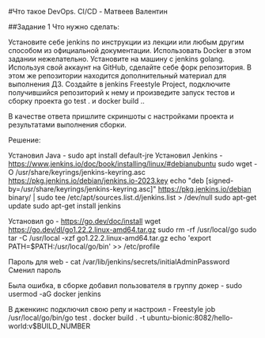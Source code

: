 #Что такое DevOps. СI/СD - Матвеев Валентин

##Задание 1
Что нужно сделать:

Установите себе jenkins по инструкции из лекции или любым другим способом из официальной документации. Использовать Docker в этом задании нежелательно.
Установите на машину с jenkins golang.
Используя свой аккаунт на GitHub, сделайте себе форк репозитория. В этом же репозитории находится дополнительный материал для выполнения ДЗ.
Создайте в jenkins Freestyle Project, подключите получившийся репозиторий к нему и произведите запуск тестов и сборку проекта go test . и docker build ..

В качестве ответа пришлите скриншоты с настройками проекта и результатами выполнения сборки.

Решение: 

Установил Java - sudo apt install default-jre
Установил Jenkins - https://www.jenkins.io/doc/book/installing/linux/#debianubuntu
sudo wget -O /usr/share/keyrings/jenkins-keyring.asc https://pkg.jenkins.io/debian/jenkins.io-2023.key
echo "deb [signed-by=/usr/share/keyrings/jenkins-keyring.asc]" https://pkg.jenkins.io/debian binary/ | sudo tee /etc/apt/sources.list.d/jenkins.list > /dev/null
sudo apt-get update
sudo apt-get install jenkins

Установил go - https://go.dev/doc/install
wget https://go.dev/dl/go1.22.2.linux-amd64.tar.gz
sudo rm -rf /usr/local/go
sudo tar -C /usr/local -xzf go1.22.2.linux-amd64.tar.gz
echo 'export PATH=$PATH:/usr/local/go/bin' >> /etc/profile

Пароль для web - cat /var/lib/jenkins/secrets/initialAdminPassword
Сменил пароль

Была ошибка, в сборке добавил пользователя в группу докер - sudo usermod -aG docker jenkins

В дженкинс подключил свою репу и настроил - Freestyle job
/usr/local/go/bin/go test .
docker build . -t ubuntu-bionic:8082/hello-world:v$BUILD_NUMBER
